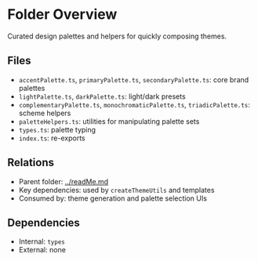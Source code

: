 # Folder Overview

Curated design palettes and helpers for quickly composing themes.

## Files

- `accentPalette.ts`, `primaryPalette.ts`, `secondaryPalette.ts`: core brand palettes
- `lightPalette.ts`, `darkPalette.ts`: light/dark presets
- `complementaryPalette.ts`, `monochromaticPalette.ts`, `triadicPalette.ts`: scheme helpers
- `paletteHelpers.ts`: utilities for manipulating palette sets
- `types.ts`: palette typing
- `index.ts`: re-exports

## Relations

- Parent folder: [../readMe.md](../readMe.md)
- Key dependencies: used by `createThemeUtils` and templates
- Consumed by: theme generation and palette selection UIs

## Dependencies

- Internal: `types`
- External: none
